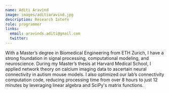 ```yaml
---
name: Aditi Aravind
image: images/aditiaravind.jpg
description: Research Intern
role: programmer
links:
  email: aravinds.aditi@gmail.com
  twitter: 
---
```


With a Master’s degree in Biomedical Engineering from ETH Zurich, I have a strong foundation in signal processing, computational modeling, and neuroscience. During my Master’s thesis at Harvard Medical School, I applied network theory on calcium imaging data to ascertain neural connectivity in autism mouse models. I also optimized our lab’s connectivity computation code, reducing processing time from over 8 hours to just 12 minutes by leveraging linear algebra and SciPy's matrix functions. 
